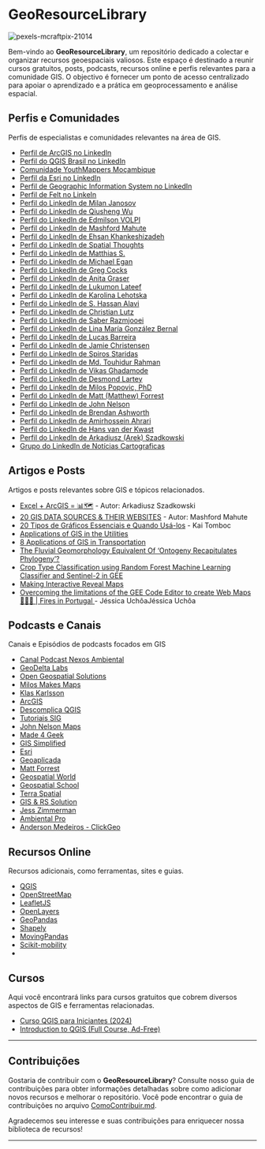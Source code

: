 # GeoResourceLibrary

![pexels-mcraftpix-21014](https://github.com/user-attachments/assets/03a213a3-b817-412b-b3e8-04b22d34294d)

Bem-vindo ao **GeoResourceLibrary**, um repositório dedicado a colectar e organizar recursos geoespaciais valiosos. Este espaço é destinado a reunir cursos gratuitos, posts, podcasts, recursos online e perfis relevantes para a comunidade GIS. O objectivo é fornecer um ponto de acesso centralizado para apoiar o aprendizado e a prática em geoprocessamento e análise espacial.


## Perfis e Comunidades
Perfis de especialistas e comunidades relevantes na área de GIS.
* [Perfil de ArcGIS no LinkedIn](https://www.linkedin.com/company/esri/posts/)
* [Perfil do QGIS Brasil no LinkedIn](https://www.linkedin.com/company/qgisbrasil/)
* [Comunidade YouthMappers Moçambique](https://www.linkedin.com/company/comunidade-youthmappers-mo%C3%A7ambique/)
* [Perfil da Esri no LinkedIn](https://www.linkedin.com/company/esri/)
* [Perfil de Geographic Information System no LinkedIn](https://www.linkedin.com/company/geographic-information-system-gis/)
* [Perfil de Felt no LinkeIn](https://www.linkedin.com/company/feltmaps/)
* [Perfil do LinkedIn de Milan Janosov](https://www.linkedin.com/in/milan-janosov/)
* [Perfil do LinkedIn de Qiusheng Wu](https://www.linkedin.com/in/giswqs/)
* [Perfil do LinkedIn de Edmilson VOLPI](https://www.linkedin.com/in/emvolpi/)
* [Perfil do LinkedIn de Mashford Mahute](https://www.linkedin.com/in/mashford-mahute-012487178/)
* [Perfil do LinkedIn de Ehsan Khankeshizadeh](https://www.linkedin.com/in/ehsan-khankeshizadeh-27a420110/)
* [Perfil do LinkedIn de Spatial Thoughts](https://www.linkedin.com/company/spatial-thoughts/)
* [Perfil do LinkedIn de Matthias S.](https://www.linkedin.com/in/matthias-staengel/)
* [Perfil do LinkedIn de Michael Egan](https://www.linkedin.com/in/michael-egan-4941a4145/)
* [Perfil do LinkedIn de Greg Cocks](https://www.linkedin.com/in/gregcocks/)
* [Perfil do LinkedIn de Anita Graser](https://www.linkedin.com/in/anita-graser-%F0%9F%8C%BB-95102530/)
* [Perfil do LinkedIn de Lukumon Lateef](https://www.linkedin.com/in/lukumon-lateef/)
* [Perfil do LinkedIn de Karolina Lehotska](https://www.linkedin.com/in/karolinalehotska/)
* [Perfil do LinkedIn de S. Hassan Alavi](https://www.linkedin.com/in/alavi22/)
* [Perfil do LinkedIn de Christian Lutz](https://www.linkedin.com/in/christian-lutz-webgis/)
* [Perfil do LinkedIn de Saber Razmjooei](https://www.linkedin.com/in/saber-razmjooei/)
* [Perfil do LinkedIn de Lina María González Bernal](https://www.linkedin.com/in/lina-mar%C3%ADa-gonz%C3%A1lez-bernal/)
* [Perfil do LinkedIn de Lucas Barreira](https://www.linkedin.com/in/lucas-barreira/)
* [Perfil do LinkedIn de Jamie Christensen ](https://www.linkedin.com/in/thatgisguy/)
* [Perfil do LinkedIn de Spiros Staridas](https://www.linkedin.com/in/spyridon-staridas/)
* [Perfil do LinkedIn de Md. Touhidur Rahman ](https://www.linkedin.com/in/md-touhidur-rahman/)
* [Perfil do LinkedIn de Vikas Ghadamode](https://www.linkedin.com/in/vikas-ghadamode-a6a3939b/)
* [Perfil do LinkedIn de Desmond Lartey](https://www.linkedin.com/in/desmond-lartey/)
* [Perfil do LinkedIn de Milos Popovic, PhD](https://www.linkedin.com/in/milos-popovic-phd-89778117/)
* [Perfil do LinkedIn de Matt (Matthew) Forrest](https://www.linkedin.com/in/mbforr/)
* [Perfil do LinkedIn de John Nelson](https://www.linkedin.com/in/johnmnelson/)
* [Perfil do LinkedIn de Brendan Ashworth](https://www.linkedin.com/in/brendanashworth/)
* [Perfil do LinkedIn de Amirhossein Ahrari](https://www.linkedin.com/in/amirhosseinahrari/)
* [Perfil do LinkedIn de Hans van der Kwast](https://www.linkedin.com/in/jvdkwast/)
* [Perfil do LinkedIn de Arkadiusz (Arek) Szadkowski](https://www.linkedin.com/in/arkadiuszszadkowski/)
* [Grupo do LinkedIn de Notícias Cartograficas](https://www.linkedin.com/groups/13691204/)

## Artigos e Posts
Artigos e posts relevantes sobre GIS e tópicos relacionados.
* [Excel + ArcGIS = 📊🗺️](https://www.linkedin.com/posts/arkadiuszszadkowski_gis-excel-arcgispro-activity-7238475649525415936-a4y8?utm_source=share&utm_medium=member_desktop) - Autor: Arkadiusz Szadkowski
* [20 GIS DATA SOURCES & THEIR WEBSITES](https://www.linkedin.com/posts/mashford-mahute-012487178_gis-gis-reposting-activity-7238808404964630528-FpWp?utm_source=share&utm_medium=member_desktop) - Autor: Mashford Mahute
* [20 Tipos de Gráficos Essenciais e Quando Usá-los](https://piktochart.com/pt-br/blog/tipos-de-graficos/) - Kai Tomboc
* [Applications of GIS in the Utilities](https://www.linkedin.com/posts/mashford-mahute-012487178_utilities-gis-infographic-activity-7236383224157900800-Ockr?utm_source=share&utm_medium=member_desktop)
* [8 Applications of GIS in Transportation](https://www.linkedin.com/posts/mashford-mahute-012487178_gis-transportation-technology-activity-7236022954839420928-gCMu?utm_source=share&utm_medium=member_desktop)
* [The Fluvial Geomorphology Equivalent Of ‘Ontogeny Recapitulates Phylogeny’?](https://www.linkedin.com/posts/gregcocks_gis-spatial-mapping-activity-7067563944701292544-eubz?utm_source=share&utm_medium=member_desktop)
* [Crop Type Classification using Random Forest Machine Learning Classifier and Sentinel-2 in GEE](https://www.linkedin.com/posts/lukumon-lateef_gee-randomforests-crop-activity-7225420843143622656-l470?utm_source=share&utm_medium=member_desktop)
* [Making Interactive Reveal Maps](https://www.linkedin.com/posts/lalitbc_qgis-spatial-gis-ugcPost-7241478203037339649-NbKF?utm_source=share&utm_medium=member_desktop)
* [Overcoming the limitations of the GEE Code Editor to create Web Maps 👩🏻‍💻 | Fires in Portugal ](https://www.linkedin.com/posts/jessicaguchoa_googleearthengine-sentinel2-overpassapi-ugcPost-7241525337002545152-rOUd?utm_source=share&utm_medium=member_desktop) - Jéssica UchôaJéssica Uchôa


## Podcasts e Canais
Canais e Episódios de podcasts focados em GIS
* [Canal Podcast Nexos Ambiental](https://www.youtube.com/@podcastnexosambiental)
* [GeoDelta Labs](https://www.youtube.com/@geodeltalabs)
* [Open Geospatial Solutions](https://www.youtube.com/@giswqs)
* [Milos Makes Maps](https://www.youtube.com/@milos-makes-maps)
* [Klas Karlsson](https://www.youtube.com/@klaskarlsson)
* [ArcGIS](https://www.youtube.com/@esri_arcgis)
* [Descomplica QGIS](https://www.youtube.com/@DescomplicaQGIS)
* [Tutoriais SIG](https://www.youtube.com/@TutoriaisSIG)
* [John Nelson Maps](https://www.youtube.com/@johnnelsonmaps)
* [Made 4 Geek](https://www.youtube.com/@made4geek)
* [GIS Simplified](https://www.youtube.com/@gissimplified)
* [Esri](https://www.youtube.com/@esrimaps)
* [Geoaplicada](https://www.youtube.com/@Geoaplicada)
* [Matt Forrest](https://www.youtube.com/@mattforrest)
* [Geospatial World](https://www.youtube.com/@geospatialmedia)
* [Geospatial School](https://www.youtube.com/@geospatialschool)
* [Terra Spatial](https://www.youtube.com/@terraspatial)
* [GIS & RS Solution](https://www.youtube.com/@gisrssolution)
* [Jess Zimmerman](https://www.youtube.com/@jesszimmerman684)
* [Ambiental Pro](https://www.youtube.com/@ambientalpro)
* [Anderson Medeiros - ClickGeo](https://www.youtube.com/@ClickGeo)


## Recursos Online

Recursos adicionais, como ferramentas, sites e guias.
* [QGIS](https://qgis.org/)
* [OpenStreetMap](https://www.openstreetmap.org)
* [LeafletJS](https://leafletjs.com/)
* [OpenLayers](https://openlayers.org/)
* [GeoPandas](https://geopandas.org/en/stable/)
* [Shapely](https://shapely.readthedocs.io/en/stable/#)
* [MovingPandas](https://movingpandas.org/)
* [Scikit-mobility](https://scikit-mobility.github.io/scikit-mobility/#)
* 

## Cursos

Aqui você encontrará links para cursos gratuitos que cobrem diversos aspectos de GIS e ferramentas relacionadas.
* [Curso QGIS para Iniciantes (2024)](https://youtube.com/playlist?list=PLvb2I6DWKZQ9KWUAH2b-_3QYodDnTsCln&si=WF2XrHARsuwxGkQM)
* [Introduction to QGIS (Full Course, Ad-Free)](https://youtu.be/pGm7w-LywO0?si=dIckFZsZDvDlnLhR)



---

## Contribuições

Gostaria de contribuir com o **GeoResourceLibrary**? Consulte nosso guia de contribuições para obter informações detalhadas sobre como adicionar novos recursos e melhorar o repositório. Você pode encontrar o guia de contribuições no arquivo [ComoContribuir.md](ComoContribuir.md).

Agradecemos seu interesse e suas contribuições para enriquecer nossa biblioteca de recursos!

---
